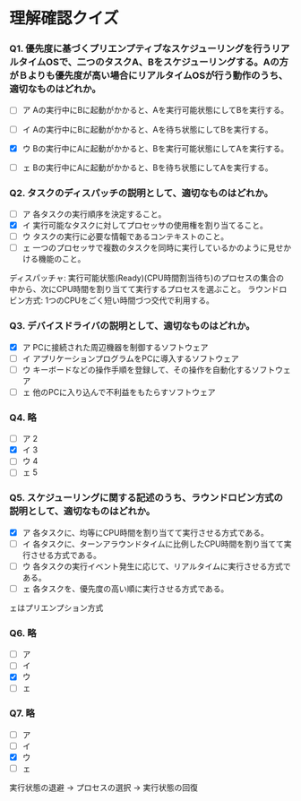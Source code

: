 # 理解確認クイズ

### Q1. 優先度に基づくプリエンプティブなスケジューリングを行うリアルタイムOSで、二つのタスクA、Bをスケジューリングする。Aの方がＢよりも優先度が高い場合にリアルタイムOSが行う動作のうち、適切なものはどれか。

- [ ] ア Aの実行中にBに起動がかかると、Aを実行可能状態にしてBを実行する。
- [ ] イ Aの実行中にBに起動がかかると、Aを待ち状態にしてBを実行する。
- [x] ウ Bの実行中にAに起動がかかると、Bを実行可能状態にしてAを実行する。
- [ ] ェ Bの実行中にAに起動がかかると、Bを待ち状態にしてAを実行する。


### Q2. タスクのディスパッチの説明として、適切なものはどれか。

- [ ] ア 各タスクの実行順序を決定すること。
- [x] イ 実行可能なタスクに対してプロセッサの使用権を割り当てること。
- [ ] ウ タスクの実行に必要な情報であるコンテキストのこと。
- [ ] ェ 一つのプロセッサで複数のタスクを同時に実行しているかのように見せかける機能のこと。

ディスパッチャ: 実行可能状態(Ready)(CPU時間割当待ち)のプロセスの集合の中から、次にCPU時間を割り当てて実行するプロセスを選ぶこと。
ラウンドロビン方式: 1つのCPUをごく短い時間づつ交代で利用する。

### Q3. デバイスドライバの説明として、適切なものはどれか。

- [x] ア PCに接続された周辺機器を制御するソフトウェア
- [ ] イ アプリケーションプログラムをPCに導入するソフトウェア
- [ ] ウ キーボードなどの操作手順を登録して、その操作を自動化するソフトウェア
- [ ] ェ 他のPCに入り込んで不利益をもたらすソフトウェア

### Q4. 略

- [ ] ア 2
- [x] イ 3
- [ ] ウ 4
- [ ] ェ 5

### Q5. スケジューリングに関する記述のうち、ラウンドロビン方式の説明として、適切なものはどれか。

- [x] ア 各タスクに、均等にCPU時間を割り当てて実行させる方式である。
- [ ] イ 各タスクに、ターンアラウンドタイムに比例したCPU時間を割り当てて実行させる方式である。
- [ ] ウ 各タスクの実行イベント発生に応じて、リアルタイムに実行させる方式である。
- [ ] ェ 各タスクを、優先度の高い順に実行させる方式である。

ェはプリエンプション方式

### Q6. 略

- [ ] ア
- [ ] イ
- [x] ウ
- [ ] ェ

### Q7. 略

- [ ] ア
- [ ] イ
- [x] ウ
- [ ] ェ

実行状態の退避 -> プロセスの選択 -> 実行状態の回復
